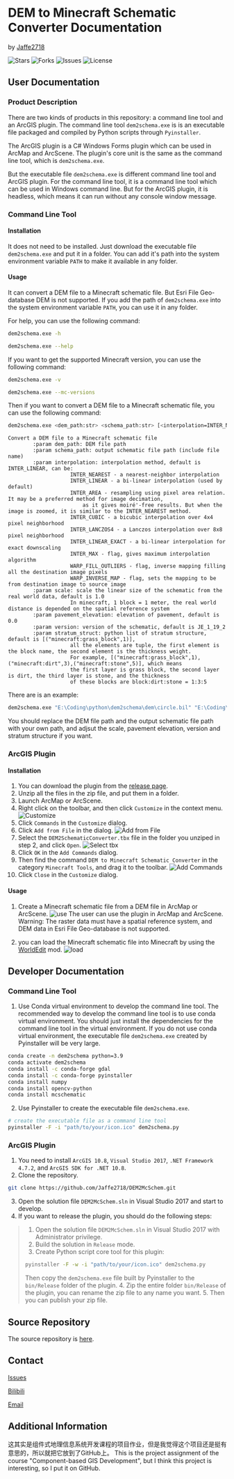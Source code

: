 # DEM to Minecraft Schematic Converter Documentation

by [Jaffe2718](https://github.com/Jaffe2718)

![Stars](https://img.shields.io/github/stars/Jaffe2718/DEM2McSchem?style=flat-square)
![Forks](https://img.shields.io/github/forks/Jaffe2718/DEM2McSchem?style=flat-square)
![Issues](https://img.shields.io/github/issues/Jaffe2718/DEM2McSchem?style=flat-square)
![License](https://img.shields.io/github/license/Jaffe2718/DEM2McSchem?style=flat-square)

## User Documentation

### Product Description
There are two kinds of products in this repository:
a command line tool and an ArcGIS plugin. 
The command line tool `dem2schema.exe` is is an executable file packaged and compiled by Python scripts through `Pyinstaller`.

The ArcGIS plugin is a C# Windows Forms plugin which can be used in ArcMap and ArcScene.
The plugin's core unit is the same as the command line tool, which is `dem2schema.exe`.

But the executable file `dem2schema.exe` is different command line tool and ArcGIS plugin.
For the command line tool, it is a command line tool which can be used in Windows command line.
But for the ArcGIS plugin, it is headless, which means it can run without any console window message.

### Command Line Tool

#### Installation
It does not need to be installed. Just download the executable file `dem2schema.exe` and put it in a folder.
You can add it's path into the system environment variable `PATH` to make it available in any folder.

#### Usage
It can convert a DEM file to a Minecraft schematic file. But Esri File Geo-database DEM is not supported.
If you add the path of `dem2schema.exe` into the system environment variable `PATH`, you can use it in any folder.

For help, you can use the following command:
```bash
dem2schema.exe -h
```

```bash
dem2schema.exe --help
```

If you want to get the supported Minecraft version, you can use the following command:
```bash
dem2schema.exe -v
```

```bash
dem2schema.exe --mc-versions
```

Then if you want to convert a DEM file to a Minecraft schematic file, you can use the following command:
```bash
dem2schema.exe <dem_path:str> <schema_path:str> [<interpolation=INTER_NEAREST>] [<scale=1.0>] [<pavement_elevation=0.0>] [<version=JE_1_19_2>] [<stratum_struct=[("minecraft:grass_block",1)]>]
```
```plaintext
Convert a DEM file to a Minecraft schematic file
        :param dem_path: DEM file path
        :param schema_path: output schematic file path (include file name)
        :param interpolation: interpolation method, default is INTER_LINEAR, can be:
                    INTER_NEAREST - a nearest-neighbor interpolation
                    INTER_LINEAR - a bi-linear interpolation (used by default)
                    INTER_AREA - resampling using pixel area relation. It may be a preferred method for image decimation,
                        as it gives moiré'-free results. But when the image is zoomed, it is similar to the INTER_NEAREST method.
                    INTER_CUBIC - a bicubic interpolation over 4x4 pixel neighborhood
                    INTER_LANCZOS4 - a Lanczos interpolation over 8x8 pixel neighborhood
                    INTER_LINEAR_EXACT - a bi-linear interpolation for exact downscaling
                    INTER_MAX - flag, gives maximum interpolation algorithm
                    WARP_FILL_OUTLIERS - flag, inverse mapping filling all the destination image pixels
                    WARP_INVERSE_MAP - flag, sets the mapping to be from destination image to source image
        :param scale: scale the linear size of the schematic from the real world data, default is 1.0
                    In minecraft, 1 block = 1 meter, the real world distance is depended on the spatial reference system
        :param pavement_elevation: elevation of pavement, default is 0.0
        :param version: version of the schematic, default is JE_1_19_2
        :param stratum_struct: python list of stratum structure, default is [("minecraft:grass_block",1)],
                    all the elements are tuple, the first element is the block name, the second element is the thickness weight.
                    For example, [("minecraft:grass_block",1),("minecraft:dirt",3),("minecraft:stone",5)], which means
                    the first layer is grass block, the second layer is dirt, the third layer is stone, and the thickness
                    of these blocks are block:dirt:stone = 1:3:5
```
There are is an example:
```bash
dem2schema.exe "E:\Coding\python\dem2schema\dem\circle.bil" "E:\Coding\python\dem2schema\schem\YueluMountain2.schem" INTER_LINEAR 0.1 0.0 JE_1_19_2 "[('minecraft:grass_block', 1), ('minecraft:dirt', 3), ('minecraft:stone', 6)]"
```
You should replace the DEM file path and the output schematic file path with your own path, and adjsut the scale, pavement elevation, version and stratum structure if you want.

### ArcGIS Plugin

#### Installation
1. You can download the plugin from the [release page]().
2. Unzip all the files in the zip file, and put them in a folder.
3. Launch ArcMap or ArcScene.
4. Right click on the toolbar, and then click `Customize` in the context menu.
![Customize](doc/Customize_ctxmenu.png)
5. Click `Commands` in the `Customize` dialog.
6. Click `Add from File` in the dialog.
![Add from File](doc/addCmdDlg.png)
7. Select the `DEM2SchematicConverter.tbx` file in the folder you unziped in step 2, and click `Open`.
![Select tbx](doc/addFromFile.png)
8. Click `OK` in the `Add Commands` dialog.
9. Then find the command `DEM to Minecraft Schematic Converter` in the category `Minecraft Tools`,
and drag it to the toolbar.
![Add Commands](doc/addTool.png)
10. Click `Close` in the `Customize` dialog.

#### Usage

1. Create a Minecraft schematic file from a DEM file in ArcMap or ArcScene.
![use](doc/use.png)
The user can use the plugin in ArcMap and ArcScene.
Warning: The raster data must have a spatial reference system,
and DEM data in Esri File Geo-database is not supported.

2. you can load the Minecraft schematic file into Minecraft by using the [WorldEdit](https://www.curseforge.com/minecraft/mc-mods/worldedit) mod.
![load](doc/mc.png)

## Developer Documentation

### Command Line Tool

1. Use Conda virtual environment to develop the command line tool.
The recommended way to develop the command line tool is to use conda virtual environment.
You should just install the dependencies for the command line tool in the virtual environment.
If you do not use conda virtual environment, the executable file `dem2schema.exe` created by Pyinstaller will be very large.
```bash
conda create -n dem2schema python=3.9
conda activate dem2schema
conda install -c conda-forge gdal
conda install -c conda-forge pyinstaller
conda install numpy
conda install opencv-python
conda install mcschematic
```

2. Use Pyinstaller to create the executable file `dem2schema.exe`.
```bash
# create the executable file as a command line tool
pyinstaller -F -i "path/to/your/icon.ico" dem2schema.py
```
### ArcGIS Plugin
1. You need to install `ArcGIS 10.8`, `Visual Studio 2017`, `.NET Framework 4.7.2`, and `ArcGIS SDK for .NET 10.8`.
2. Clone the repository.
```bash
git clone https://github.com/Jaffe2718/DEM2McSchem.git
```
3. Open the solution file `DEM2McSchem.sln` in Visual Studio 2017 and start to develop.
4. If you want to release the plugin, you should do the following steps:
> 1. Open the solution file `DEM2McSchem.sln` in Visual Studio 2017 with Administrator privilege.
> 2. Build the solution in `Release` mode.
> 3. Create Python script core tool for this plugin:
> ```bash
> pyinstaller -F -w -i "path/to/your/icon.ico" dem2schema.py
> ```
> Then copy the `dem2schema.exe` file built by Pyinstaller to the `bin/Release` folder of the plugin.
> 4. Zip the entire folder `bin/Release` of the plugin, you can rename the zip file to any name you want.
> 5. Then you can publish your zip file.

## Source Repository
The source repository is [here](https://github.com/Jaffe2718/DEM2McSchem).

## Contact
[Issues](https://github.com/Jaffe2718/DEM2McSchem/issues)

[Bilibili](https://space.bilibili.com/1671742926)

[Email](mailto:202130163019@hunnu.edu.cn)

## Additional Information
这其实是组件式地理信息系统开发课程的项目作业，但是我觉得这个项目还是挺有意思的，所以就把它放到了GitHub上。
This is the project assignment of the course "Component-based GIS Development", but I think this project is interesting, so I put it on GitHub.
